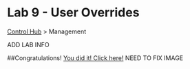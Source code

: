 # Lab 9 - User Overrides

<a href="http://admin.webex.com/" target="_blank">Control Hub</a> > Management


ADD LAB INFO

##Congratulations!
<a href="https://webexcc-sa.github.io/LAB-1111//template_assets/EndofLab.png" target="blank">You did it! Click here!</a> NEED TO FIX IMAGE
